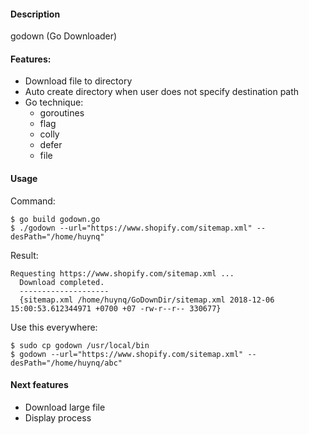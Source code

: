 #### Description
godown (Go Downloader)

#### Features:
- Download file to directory
- Auto create directory when user does not specify destination path
- Go technique:
    - goroutines
    - flag
    - colly
    - defer
    - file

#### Usage
Command:
```xpath
$ go build godown.go
$ ./godown --url="https://www.shopify.com/sitemap.xml" --desPath="/home/huynq"
```
Result:
```xpath
Requesting https://www.shopify.com/sitemap.xml ...
  Download completed.
  --------------------
  {sitemap.xml /home/huynq/GoDownDir/sitemap.xml 2018-12-06 15:00:53.612344971 +0700 +07 -rw-r--r-- 330677}

```

Use this everywhere:
```xpath
$ sudo cp godown /usr/local/bin
$ godown --url="https://www.shopify.com/sitemap.xml" --desPath="/home/huynq/abc"
```

#### Next features
- Download large file
- Display process
